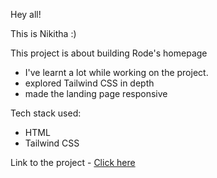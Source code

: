 
Hey all!

This is Nikitha :)

This project is about building Rode's homepage

- I've learnt a lot while working on the project.
- explored Tailwind CSS in depth
- made the landing page responsive

Tech stack used:
- HTML 
- Tailwind CSS


Link to the project - [Click here](https://rode-clone-nk.netlify.app/)
